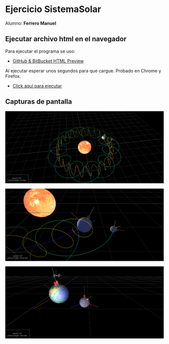 # Ejercicio SistemaSolar

Alumno: **Ferrero Manuel**

## Ejecutar archivo html en el navegador

Para ejecutar el programa se uso:

* [GitHub & BitBucket HTML Preview](https://htmlpreview.github.io/)

Al ejecutar esperar unos segundos para que cargue. Probado en Chrome y Firefox.

* [Click aquí para ejecutar](https://htmlpreview.github.io/?https://github.com/ferrero-manuel/sistemas-graficos/blob/main/Entregas/02_ejercicioSistemaSolar/sistemaSolar.html) 

## Capturas de pantalla

<p align="center">
  <img width="800" src="https://github.com/ferrero-manuel/sistemas-graficos/blob/main/Entregas/02_ejercicioSistemaSolar/captura_a.png">
</p>

<p align="center">
  <img width="800" src="https://github.com/ferrero-manuel/sistemas-graficos/blob/main/Entregas/02_ejercicioSistemaSolar/captura_b.png">
</p>

<p align="center">
  <img width="800" src="https://github.com/ferrero-manuel/sistemas-graficos/blob/main/Entregas/02_ejercicioSistemaSolar/captura_c.png">
</p>
